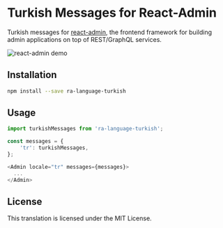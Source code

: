 # Turkish Messages for React-Admin

Turkish messages for [react-admin](https://github.com/marmelab/react-admin), the frontend framework for building admin applications on top of REST/GraphQL services.

![react-admin demo](http://static.marmelab.com/react-admin.gif)

## Installation

```sh
npm install --save ra-language-turkish
```

## Usage

```js
import turkishMessages from 'ra-language-turkish';

const messages = {
    'tr': turkishMessages,
};

<Admin locale="tr" messages={messages}>
  ...
</Admin>
```

## License

This translation is licensed under the MIT License.
